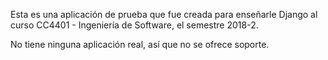 Esta es una aplicación de prueba que fue creada para enseñarle Django al curso CC4401 - Ingeniería de Software, el semestre 2018-2.

No tiene ninguna aplicación real, así que no se ofrece soporte.